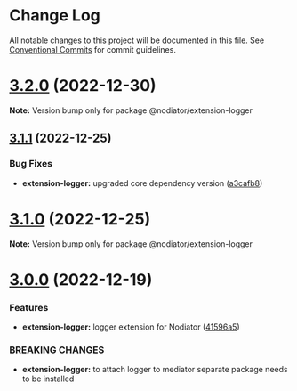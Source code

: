 # Change Log

All notable changes to this project will be documented in this file.
See [Conventional Commits](https://conventionalcommits.org) for commit guidelines.

# [3.2.0](https://github.com/Matii96/nodiator/compare/v3.1.1...v3.2.0) (2022-12-30)

**Note:** Version bump only for package @nodiator/extension-logger

## [3.1.1](https://github.com/Matii96/nodiator/compare/v3.1.0...v3.1.1) (2022-12-25)

### Bug Fixes

- **extension-logger:** upgraded core dependency version ([a3cafb8](https://github.com/Matii96/nodiator/commit/a3cafb80fb5fe69cd4635a5aa24066d65368548a))

# [3.1.0](https://github.com/Matii96/nodiator/compare/v3.0.2...v3.1.0) (2022-12-25)

**Note:** Version bump only for package @nodiator/extension-logger

# [3.0.0](https://github.com/Matii96/nodiator/compare/v2.2.1...v3.0.0) (2022-12-19)

### Features

- **extension-logger:** logger extension for Nodiator ([41596a5](https://github.com/Matii96/nodiator/commit/41596a597a876d6b38dadd9bee383b502294b1ca))

### BREAKING CHANGES

- **extension-logger:** to attach logger to mediator separate package needs to be installed
